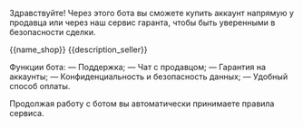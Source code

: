 Здравствуйте! Через этого бота вы сможете купить аккаунт напрямую у продавца или через наш сервис гаранта, чтобы быть уверенными в безопасности сделки. 

{{name_shop}}
{{description_seller}}

Функции бота:
— Поддержка;
— Чат с продавцом;
— Гарантия на аккаунты;
— Конфиденциальность и безопасность данных;
— Удобный способ оплаты.

Продолжая работу с ботом вы автоматически принимаете правила сервиса.